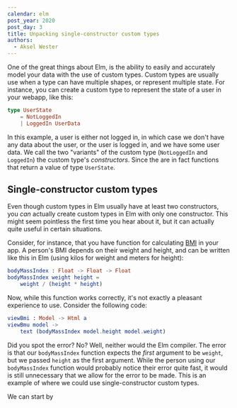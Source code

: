 ```yaml
---
calendar: elm
post_year: 2020
post_day: 3
title: Unpacking single-constructor custom types
authors:
  - Aksel Wester
---
```

One of the great things about Elm, is the ability to easily and accurately model your data with the use of custom types. Custom types are usually use when a type can have multiple shapes, or represent multiple state. For instance, you can create a custom type to represent the state of a user in your webapp, like this:

```elm
type UserState
    = NotLoggedIn
    | LoggedIn UserData
```

In this example, a user is either not logged in, in which case we don't have any data about the user, or the user is logged in, and we have some user data. We call the two "variants" of the custom type (`NotLoggedIn` and `LoggedIn`) the custom type's _constructors_. Since the are in fact functions that return a value of type `UserState`.

## Single-constructor custom types

Even though custom types in Elm usually have at least two constructors, you _can_ actually create custom types in Elm with only one constructor. This might seem pointless the first time you hear about it, but it can actually quite useful in certain situations.

Consider, for instance, that you have function for calculating [BMI](https://en.wikipedia.org/wiki/Body_mass_index) in your app. A person's BMI depends on their weight and height, and can be written like this in Elm (using kilos for weight and meters for height):

```elm
bodyMassIndex : Float -> Float -> Float
bodyMassIndex weight height =
    weight / (height * height)    
```

Now, while this function works correctly, it's not exactly a pleasant experience to use. Consider the following code:

```elm
viewBmi : Model -> Html a
viewBmu model ->
    text (bodyMassIndex model.height model.weight)
```

Did you spot the error? No? Well, neither would the Elm compiler. The error is that our `bodyMassIndex` function expects the _first_ argument to be `weight`, but we passed `height`  as the first argument. While the person using our `bodyMassIndex` function would probably notice their error quite fast, it would is still unnecessary that we allow for the error to be made. This is an example of where we could use single-constructor custom types.

We can start by 